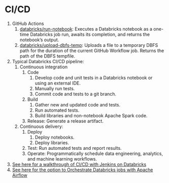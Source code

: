 # CI/CD

1. GitHub Actions
    1. [databricks/run-notebook](https://github.com/databricks/run-notebook/#run-notebook-v0): Executes a Databricks notebook as a one-time Databricks job run, awaits its completion, and returns the notebook’s output.
    2. [databricks/upload-dbfs-temp](https://github.com/databricks/upload-dbfs-temp/#upload-dbfs-temp-v0): Uploads a file to a temporary DBFS path for the duration of the current GitHub Workflow job. Returns the path of the DBFS tempfile.
2. Typical Databricks CI/CD pipeline:
    1. Continuous integration
        1. Code
            1. Develop code and unit tests in a Databricks notebook or using an external IDE.
            2. Manually run tests.
            3. Commit code and tests to a git branch.
        2. Build
            1. Gather new and updated code and tests.
            2. Run automated tests.
            3. Build libraries and non-notebook Apache Spark code.
        3. Release: Generate a release artifact.
    2. Continuous delivery:
        1. Deploy
            1. Deploy notebooks.
            2. Deploy libraries.
        2. Test: Run automated tests and report results.
        3. Operate: Programmatically schedule data engineering, analytics, and machine learning workflows.
3. [See here for a walkthrough of CI/CD with Jenkins on Databricks](https://docs.databricks.com/dev-tools/ci-cd/ci-cd-jenkins.html)
4. [See here for the option to Orchestrate Databricks jobs with Apache Airflow](https://docs.databricks.com/workflows/jobs/how-to-use-airflow-with-jobs.html)